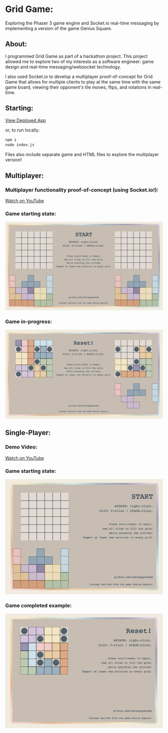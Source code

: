 # Grid Game:

Exploring the Phaser 3 game engine and Socket.io real-time messaging by implementing a version of the game Genius Square.

## About:

I programmed Grid Game as part of a hackathon project. This project allowed me to explore two of my interests as a software engineer: game design and real-time messaging/websocket technology.

I also used Socket.io to develop a multiplayer proof-of-concept for Grid Game that allows for multiple clients to play at the same time with the same game board, viewing their opponent's tile moves, flips, and rotations in real-time.

## Starting:

[View Deployed App](https://gridgame.vercel.app/)

or, to run locally:

```bash
npm i
node index.js
```

Files also include separate game and HTML files to explore the multiplayer version!

## Multiplayer:

### Multiplayer functionality proof-of-concept (using Socket.io!):

[Watch on YouTube](https://www.youtube.com/watch?v=u3Iic9le888)

### Game starting state:

![Multiplayer-start-state](/public/readmeimg/multiplayerstart.png "Multiplayer start state")

### Game in-progress:

![Multiplayer-in-progress](/public/readmeimg/multiplayerinprogress.png "Multiplayer in-progress")

## Single-Player:

### Demo Video:

[Watch on YouTube](https://www.youtube.com/watch?v=shZO2_WeyTU&t=0s)

### Game starting state:

![Single-player-start-state](/public/readmeimg/singleplayerstart.png "Single-player start state")

### Game completed example:

![Single-player-completed](/public/readmeimg/singleplayercomplete.png "Single-player completed")
